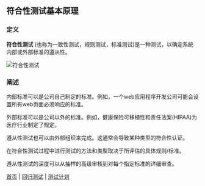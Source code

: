 ## 符合性测试基本原理

### 定义

**符合性测试** (也称为一致性测试，规则测试，标准测试)是一种测试，以确定系统内部或外部标准的遵从性。

![符合性测试](http://softwaretestingfundamentals.com/wp-content/uploads/2015/12/compliance_testing.jpg)

### 阐述

内部标准可以是公司自己制定的标准。例如，一个web应用程序开发公司可能会设置所有web页面必须响应的标准。

外部标准可以是公司以外的标准。例如，健康保险可移植性和责任法案(HIPAA)为医疗行业制定了规定。

遵从性测试也可以由外部组织来完成。这通常会导致某种类型的符合性认证。

在符合性测试过程中进行测试的方法和类型取决于所评估的具体规则/标准。

遵从性测试的深度可以从抽样的高级审核到对每个指定标准的详细审查。

[首页](index.md)  |  [回归测试](回归测试.md)  |  [测试计划](测试计划.md) 
